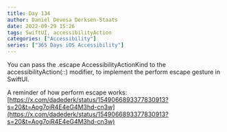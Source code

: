 ```yaml
---
title: Day 134
author: Daniel Devesa Derksen-Staats
date: 2022-09-29 15:26
tags: SwiftUI, accessibilityAction
categories: ["Accessibility"]
series: ["365 Days iOS Accessibility"]
---
```


You can pass the .escape AccessibilityActionKind to the accessibilityAction(_:_:) modifier, to implement the perform escape gesture in SwiftUI.  

A reminder of how perform escape works:
[https://x.com/dadederk/status/1549066893377830913?s=20&t=Aog7ojR4E4eG4M3hd-cn3w](https://x.com/dadederk/status/1549066893377830913?s=20&t=Aog7ojR4E4eG4M3hd-cn3w)